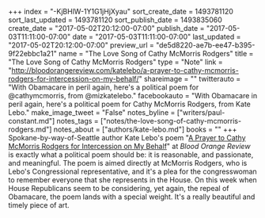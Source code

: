 +++
index = "-KjBHlW-1Y1G1jHjXyau"
sort_create_date = 1493781120
sort_last_updated = 1493781120
sort_publish_date = 1493835060
create_date = "2017-05-02T20:12:00-07:00"
publish_date = "2017-05-03T11:11:00-07:00"
date = "2017-05-03T11:11:00-07:00"
last_updated = "2017-05-02T20:12:00-07:00"
preview_url = "de5d8220-ae7b-ee47-b395-9f22ebbc1a21"
name = "The Love Song of Cathy McMorris Rodgers"
title = "The Love Song of Cathy McMorris Rodgers"
type = "Note"
link = "http://bloodorangereview.com/katelebo/a-prayer-to-cathy-mcmorris-rodgers-for-intercession-on-my-behalf/"
shareimage = ""
twitterauto = "With Obamacare in peril again, here's a political poem for @cathymcmorris, from @mizkatelebo."
facebookauto = "With Obamacare in peril again, here's a political poem for Cathy McMorris Rodgers, from Kate Lebo."
make_image_tweet = "False"
notes_byline = ["writers/paul-constant.md"]
notes_tags = ["notes/the-love-song-of-cathy-mcmorris-rodgers.md"]
notes_about = ["authors/kate-lebo.md"]
books = ""
+++
Spokane-by-way-of-Seattle author Kate Lebo's poem "[A Prayer to Cathy McMorris Rodgers for Intercession on My Behalf](http://bloodorangereview.com/katelebo/a-prayer-to-cathy-mcmorris-rodgers-for-intercession-on-my-behalf/)" at *Blood Orange Review* is exactly what a political poem should be: it is reasonable, and passionate, and meaningful. The poem is aimed directly at McMorris Rodgers, who is Lebo's Congressional representative, and it's a plea for the congresswoman to remember everyone that she represents in the House. On this week when House Republicans seem to be considering, yet again, the repeal of Obamacare, the poem lands with a special weight. It's a really beautiful and timely piece of art.